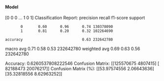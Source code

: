 #### Model
[0 0 0 ... 1 0 1]
Classification Report:
              precision    recall  f1-score   support

           0       0.60      0.96      0.74 130378090
           1       0.81      0.20      0.32 102264690

    accuracy                           0.63 232642780
   macro avg       0.71      0.58      0.53 232642780
weighted avg       0.69      0.63      0.56 232642780

Accuracy: 0.6260537808222546
Confusion Matrix:
[[125570675   4807415]
 [ 82188473  20076217]]
Confusion Matrix (%):
[[53.97574556  2.06643636]
 [35.32818556  8.62963252]]
